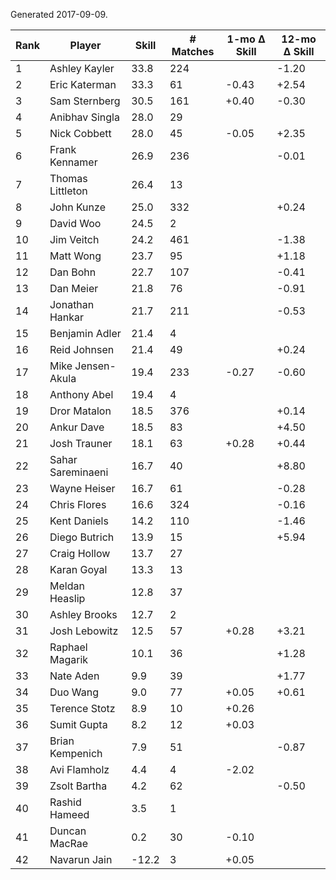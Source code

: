 Generated 2017-09-09.

| Rank | Player            | Skill | # Matches | 1-mo Δ Skill | 12-mo Δ Skill |
|------|-------------------|-------|-----------|--------------|---------------|
|    1 | Ashley Kayler     |  33.8 |       224 |              |         -1.20 |
|    2 | Eric Katerman     |  33.3 |        61 |        -0.43 |         +2.54 |
|    3 | Sam Sternberg     |  30.5 |       161 |        +0.40 |         -0.30 |
|    4 | Anibhav Singla    |  28.0 |        29 |              |               |
|    5 | Nick Cobbett      |  28.0 |        45 |        -0.05 |         +2.35 |
|    6 | Frank Kennamer    |  26.9 |       236 |              |         -0.01 |
|    7 | Thomas Littleton  |  26.4 |        13 |              |               |
|    8 | John Kunze        |  25.0 |       332 |              |         +0.24 |
|    9 | David Woo         |  24.5 |         2 |              |               |
|   10 | Jim Veitch        |  24.2 |       461 |              |         -1.38 |
|   11 | Matt Wong         |  23.7 |        95 |              |         +1.18 |
|   12 | Dan Bohn          |  22.7 |       107 |              |         -0.41 |
|   13 | Dan Meier         |  21.8 |        76 |              |         -0.91 |
|   14 | Jonathan Hankar   |  21.7 |       211 |              |         -0.53 |
|   15 | Benjamin Adler    |  21.4 |         4 |              |               |
|   16 | Reid Johnsen      |  21.4 |        49 |              |         +0.24 |
|   17 | Mike Jensen-Akula |  19.4 |       233 |        -0.27 |         -0.60 |
|   18 | Anthony Abel      |  19.4 |         4 |              |               |
|   19 | Dror Matalon      |  18.5 |       376 |              |         +0.14 |
|   20 | Ankur Dave        |  18.5 |        83 |              |         +4.50 |
|   21 | Josh Trauner      |  18.1 |        63 |        +0.28 |         +0.44 |
|   22 | Sahar Sareminaeni |  16.7 |        40 |              |         +8.80 |
|   23 | Wayne Heiser      |  16.7 |        61 |              |         -0.28 |
|   24 | Chris Flores      |  16.6 |       324 |              |         -0.16 |
|   25 | Kent Daniels      |  14.2 |       110 |              |         -1.46 |
|   26 | Diego Butrich     |  13.9 |        15 |              |         +5.94 |
|   27 | Craig Hollow      |  13.7 |        27 |              |               |
|   28 | Karan Goyal       |  13.3 |        13 |              |               |
|   29 | Meldan Heaslip    |  12.8 |        37 |              |               |
|   30 | Ashley Brooks     |  12.7 |         2 |              |               |
|   31 | Josh Lebowitz     |  12.5 |        57 |        +0.28 |         +3.21 |
|   32 | Raphael Magarik   |  10.1 |        36 |              |         +1.28 |
|   33 | Nate Aden         |   9.9 |        39 |              |         +1.77 |
|   34 | Duo Wang          |   9.0 |        77 |        +0.05 |         +0.61 |
|   35 | Terence Stotz     |   8.9 |        10 |        +0.26 |               |
|   36 | Sumit Gupta       |   8.2 |        12 |        +0.03 |               |
|   37 | Brian Kempenich   |   7.9 |        51 |              |         -0.87 |
|   38 | Avi Flamholz      |   4.4 |         4 |        -2.02 |               |
|   39 | Zsolt Bartha      |   4.2 |        62 |              |         -0.50 |
|   40 | Rashid Hameed     |   3.5 |         1 |              |               |
|   41 | Duncan MacRae     |   0.2 |        30 |        -0.10 |               |
|   42 | Navarun Jain      | -12.2 |         3 |        +0.05 |               |